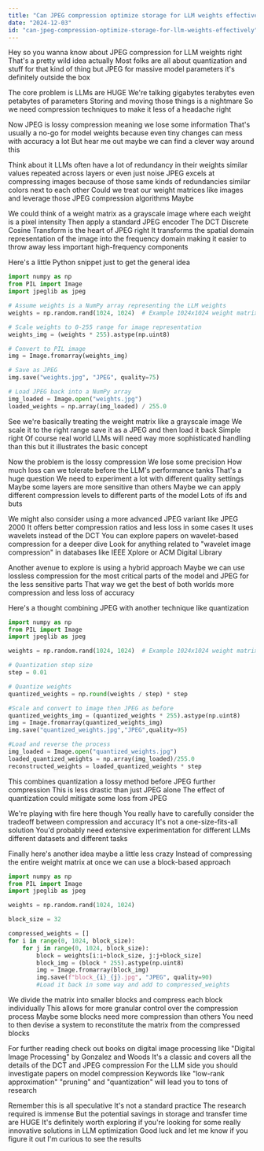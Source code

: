 ```yaml
---
title: "Can JPEG compression optimize storage for LLM weights effectively?"
date: "2024-12-03"
id: "can-jpeg-compression-optimize-storage-for-llm-weights-effectively"
---
```


Hey so you wanna know about JPEG compression for LLM weights right  That's a pretty wild idea actually  Most folks are all about quantization and stuff for that kind of thing but JPEG for massive model parameters  it's definitely outside the box

The core problem is LLMs are HUGE  We're talking gigabytes terabytes even petabytes of parameters  Storing and moving those things is a nightmare  So we need compression techniques to make it less of a headache right

Now JPEG is lossy compression meaning we lose some information  That's usually a no-go for model weights because even tiny changes can mess with accuracy a lot  But hear me out maybe we can find a clever way around this

Think about it LLMs often have a lot of redundancy in their weights similar values repeated across layers or even just noise  JPEG excels at compressing images because of those same kinds of redundancies similar colors next to each other  Could we treat our weight matrices like images and leverage those JPEG compression algorithms  Maybe

We could think of a weight matrix as a grayscale image where each weight is a pixel intensity  Then apply a standard JPEG encoder  The DCT Discrete Cosine Transform is the heart of JPEG right It transforms the spatial domain representation of the image into the frequency domain making it easier to throw away less important high-frequency components

Here's a little Python snippet just to get the general idea


```python
import numpy as np
from PIL import Image
import jpeglib as jpeg

# Assume weights is a NumPy array representing the LLM weights
weights = np.random.rand(1024, 1024)  # Example 1024x1024 weight matrix

# Scale weights to 0-255 range for image representation
weights_img = (weights * 255).astype(np.uint8)

# Convert to PIL image
img = Image.fromarray(weights_img)

# Save as JPEG
img.save("weights.jpg", "JPEG", quality=75)

# Load JPEG back into a NumPy array
img_loaded = Image.open("weights.jpg")
loaded_weights = np.array(img_loaded) / 255.0
```

See  we're basically treating the weight matrix like a grayscale image  We scale it to the right range  save it as a JPEG and then load it back  Simple right  Of course real world LLMs will need way more sophisticated handling than this  but it illustrates the basic concept

Now the problem is the lossy compression  We lose some precision  How much loss can we tolerate before the LLM's performance tanks  That's a huge question  We need to experiment a lot with different quality settings  Maybe some layers are more sensitive than others  Maybe we can apply different compression levels to different parts of the model  Lots of ifs and buts

We might also consider using a more advanced JPEG variant like JPEG 2000  It offers better compression ratios and less loss in some cases  It uses wavelets instead of the DCT  You can explore papers on wavelet-based compression for a deeper dive  Look for anything related to "wavelet image compression" in databases like IEEE Xplore or ACM Digital Library

Another avenue to explore is using a hybrid approach  Maybe we can use lossless compression for the most critical parts of the model and JPEG for the less sensitive parts  That way we get the best of both worlds more compression and less loss of accuracy

Here's a thought combining JPEG with another technique like quantization


```python
import numpy as np
from PIL import Image
import jpeglib as jpeg

weights = np.random.rand(1024, 1024)  # Example 1024x1024 weight matrix

# Quantization step size
step = 0.01 

# Quantize weights
quantized_weights = np.round(weights / step) * step

#Scale and convert to image then JPEG as before
quantized_weights_img = (quantized_weights * 255).astype(np.uint8)
img = Image.fromarray(quantized_weights_img)
img.save("quantized_weights.jpg","JPEG",quality=95)

#Load and reverse the process
img_loaded = Image.open("quantized_weights.jpg")
loaded_quantized_weights = np.array(img_loaded)/255.0
reconstructed_weights = loaded_quantized_weights * step
```

This combines quantization a lossy method before JPEG further compression  This is less drastic than just JPEG alone  The effect of quantization could mitigate some loss from JPEG

We're playing with fire here though  You really have to carefully consider the tradeoff between compression and accuracy  It's not a one-size-fits-all solution  You'd probably need extensive experimentation for different LLMs different datasets and different tasks


Finally here's another idea maybe a little less crazy  Instead of compressing the entire weight matrix at once we can use a block-based approach


```python
import numpy as np
from PIL import Image
import jpeglib as jpeg

weights = np.random.rand(1024, 1024)

block_size = 32

compressed_weights = []
for i in range(0, 1024, block_size):
    for j in range(0, 1024, block_size):
        block = weights[i:i+block_size, j:j+block_size]
        block_img = (block * 255).astype(np.uint8)
        img = Image.fromarray(block_img)
        img.save(f"block_{i}_{j}.jpg", "JPEG", quality=90)
        #Load it back in some way and add to compressed_weights
```

We divide the matrix into smaller blocks and compress each block individually  This allows for more granular control over the compression process  Maybe some blocks need more compression than others  You need to then devise a system to reconstitute the matrix from the compressed blocks

For further reading check out books on digital image processing  like "Digital Image Processing" by Gonzalez and Woods  It's a classic and covers all the details of the DCT and JPEG compression  For the LLM side you should investigate papers on model compression  Keywords like "low-rank approximation" "pruning" and "quantization" will lead you to tons of research

Remember this is all speculative  It's not a standard practice  The research required is immense  But the potential savings in storage and transfer time are HUGE  It's definitely worth exploring if you're looking for some really innovative solutions in LLM optimization  Good luck and let me know if you figure it out  I'm curious to see the results
